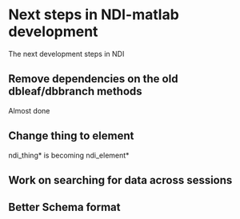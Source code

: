 # Next steps in NDI-matlab development

The next development steps in NDI

## Remove dependencies on the old dbleaf/dbbranch methods

Almost done

## Change thing to element

ndi_thing* is becoming ndi_element*

## Work on searching for data across sessions

## Better Schema format



